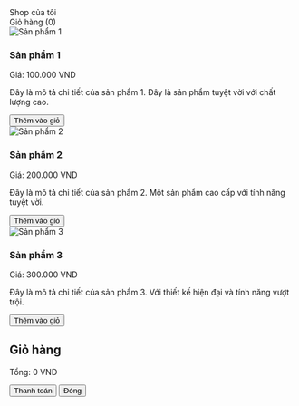 <html lang="vi">
<head>
  <meta charset="UTF-8">
  <meta name="viewport" content="width=device-width, initial-scale=1.0">
  <title>Trang Web Bán Hàng</title>
  <link rel="stylesheet" href="style.css">
</head>
<body>
  <!-- Thanh điều hướng -->
  <nav>
    <div class="logo">Shop của tôi</div>
    <div class="cart" onclick="toggleCart()">
      <span>Giỏ hàng (0)</span>
    </div>
  </nav>
  <!-- Danh sách sản phẩm -->
  <section class="product-list">
    <div class="product">
      <div class="product-image">
        <img src="https://via.placeholder.com/200" alt="Sản phẩm 1">
      </div>
      <div class="product-details">
        <h3>Sản phẩm 1</h3>
        <p class="price">Giá: 100.000 VND</p>
        <p class="description">Đây là mô tả chi tiết của sản phẩm 1. Đây là sản phẩm tuyệt vời với chất lượng cao.</p>
        <button onclick="addToCart('Sản phẩm 1', 100000)">Thêm vào giỏ</button>
      </div>
    </div>
    <div class="product">
      <div class="product-image">
        <img src="https://via.placeholder.com/200" alt="Sản phẩm 2">
      </div>
      <div class="product-details">
        <h3>Sản phẩm 2</h3>
        <p class="price">Giá: 200.000 VND</p>
        <p class="description">Đây là mô tả chi tiết của sản phẩm 2. Một sản phẩm cao cấp với tính năng tuyệt vời.</p>
        <button onclick="addToCart('Sản phẩm 2', 200000)">Thêm vào giỏ</button>
      </div>
    </div>
    <div class="product">
      <div class="product-image">
        <img src="https://via.placeholder.com/200" alt="Sản phẩm 3">
      </div>
      <div class="product-details">
        <h3>Sản phẩm 3</h3>
        <p class="price">Giá: 300.000 VND</p>
        <p class="description">Đây là mô tả chi tiết của sản phẩm 3. Với thiết kế hiện đại và tính năng vượt trội.</p>
        <button onclick="addToCart('Sản phẩm 3', 300000)">Thêm vào giỏ</button>
      </div>
    </div>
  </section>
  <!-- Giỏ hàng -->
  <div class="cart-popup" id="cart-popup">
    <h2>Giỏ hàng</h2>
    <ul id="cart-items">
      <!-- Các sản phẩm sẽ được thêm vào đây -->
    </ul>
    <p id="total-price">Tổng: 0 VND</p>
    <button onclick="checkout()">Thanh toán</button>
    <button onclick="closeCart()">Đóng</button>
  </div>
  <script src="script.js"></script>
</body>
</html>
